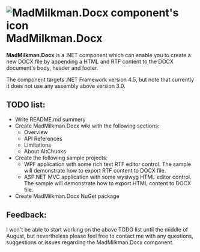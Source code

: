 # ![MadMilkman.Docx component's icon](../master/MadMilkman.Docx/Properties/MadMilkman.Docx.png) MadMilkman.Docx
**MadMilkman.Docx** is a .NET component which can enable you to create a new DOCX file by appending a HTML and RTF content to the DOCX document's body, header and footer.

The component targets .NET Framework version 4.5, but note that currently it does not use any assembly above version 3.0.

## TODO list:
* Write README.md summery
* Create MadMilkman.Docx wiki with the following sections:
  * Overview
  * API References
  * Limitations
  * About AltChunks
* Create the following sample projects:
  * WPF application with some rich text RTF editor control.
    The sample will demonstrate how to export RTF content to DOCX file.
  * ASP.NET MVC application with some wysiwyg HTML editor control.
    The sample will demonstrate how to export HTML content to DOCX file.
* Create MadMilkman.Docx NuGet package

## Feedback:
I won't be able to start working on the above TODO list until the middle of August, but nevertheless please feel free to contact me with any questions, suggestions or issues regarding the MadMilkman.Docx component.